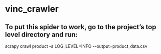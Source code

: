 vinc_crawler
===

To put this spider to work, go to the project’s top level directory and run:
---

scrapy crawl product -s LOG_LEVEL=INFO --output=product_data.csv
